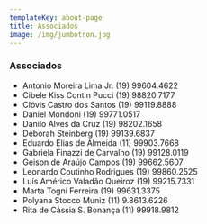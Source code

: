 ```yaml
---
templateKey: about-page
title: Associados
image: /img/jumbotron.jpg
---
```


### Associados

- Antonio Moreira Lima Jr. (19) 99604.4622
- Cibele Kiss Contin Pucci (19) 98820.7177
- Clóvis Castro dos Santos (19) 99119.8888
- Daniel Mondoni (19) 99771.0517
- Danilo Alves da Cruz (19) 98202.1658
- Deborah Steinberg (19) 99139.6837
- Eduardo Elias de Almeida (11) 99903.7668
- Gabriela Finazzi de Carvalho (19) 99128.0119
- Geison de Araújo Campos (19) 99662.5607
- Leonardo Coutinho Rodrigues (19) 99860.2525
- Luís Américo Valadão Queiroz (19) 99215.7331
- Marta Togni Ferreira (19) 99631.3375
- Polyana Stocco Muniz (11) 9.8613.6226
- Rita de Cássia S. Bonança (11) 99918.9812
